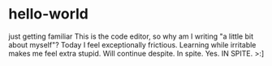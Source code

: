 # hello-world
just getting familiar
This is the code editor, so why am I writing "a little bit about myself"?
Today I feel exceptionally frictious. Learning while irritable makes me feel extra stupid. Will continue despite. In spite. Yes. IN SPITE. >:]
